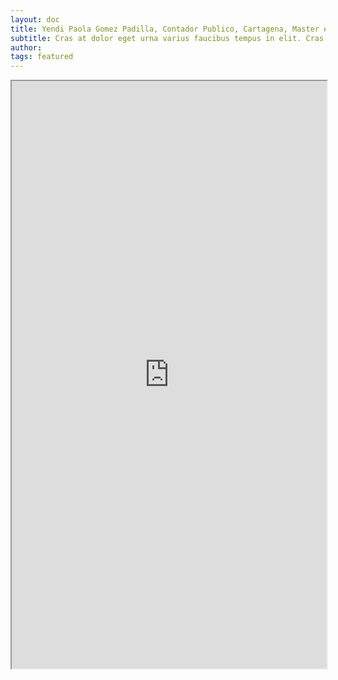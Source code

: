 ```yaml
---
layout: doc
title: Yendi Paola Gomez Padilla, Contador Publico, Cartagena, Master en Finanzas, 5 años de experiencia, nivel de ingles alto, disponibilidad 
subtitle: Cras at dolor eget urna varius faucibus tempus in elit. Cras a dui imperdiet, tempus metus quis, pharetra turpis.
author:
tags: featured
---
```



<iframe src="https://drive.google.com/file/d/1b9Xp6IV7lJSfP9R73r4G6eeUyCDSwvzr/preview" width="100%" height="940"></iframe>

